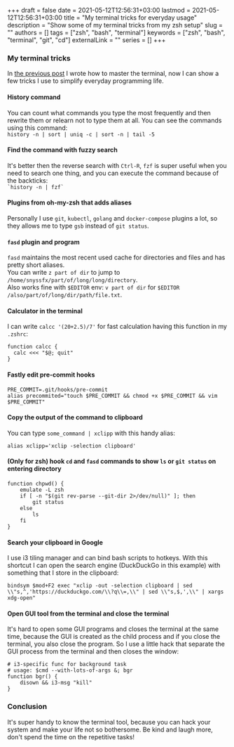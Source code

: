 +++ 
draft = false
date = 2021-05-12T12:56:31+03:00
lastmod = 2021-05-12T12:56:31+03:00
title = "My terminal tricks for everyday usage"
description = "Show some of my terminal tricks from my zsh setup"
slug = ""
authors = []
tags = ["zsh", "bash", "terminal"]
keywords = ["zsh", "bash", "terminal", "git", "cd"]
externalLink = ""
series = []
+++

### My terminal tricks
In [the previous post](https://snyssfx.github.io/posts/terminal-advices/) I wrote how to master the terminal, now I can show a few tricks I use to simplify everyday programming life.

#### __History command__
You can count what commands you type the most frequently and then rewrite them or relearn not to type them at all.
You can see the commands using this command:  
`history -n | sort | uniq -c | sort -n | tail -5`

#### __Find the command with fuzzy search__
It's better then the reverse search with `Ctrl-R`,
`fzf` is super useful when you need to search one thing, and you can execute the command because of the backticks:  
`` `history -n | fzf` `` 

#### __Plugins from oh-my-zsh that adds aliases__
Personally I use `git`, `kubectl`, `golang` and `docker-compose` plugins a lot, so they allows me to type `gsb` instead of `git status`.  

#### __`fasd` plugin and program__
`fasd` maintains the most recent used cache for directories and files and has pretty short aliases.  
You can write `z part of dir` to jump to `/home/snyssfx/part/of/long/long/directory`.  
Also works fine with `$EDITOR` env: `v part of dir` for `$EDITOR /also/part/of/long/dir/path/file.txt`.

#### __Calculator in the terminal__
I can write `calcc '(20+2.5)/7'` for fast calculation having this function in my `.zshrc`:
```python3
function calcc {
  calc <<< "$@; quit"
}
```
#### __Fastly edit pre-commit hooks__
```py3
PRE_COMMIT=.git/hooks/pre-commit
alias precommited="touch $PRE_COMMIT && chmod +x $PRE_COMMIT && vim $PRE_COMMIT"
```
#### __Copy the output of the command to clipboard__
You can type `some_command | xclipp` with this handy alias:
```py3
alias xclipp='xclip -selection clipboard'
```
#### __(Only for zsh) hook `cd` and `fasd` commands to show `ls` or `git status` on entering directory__
```py3
function chpwd() {
    emulate -L zsh
    if [ -n "$(git rev-parse --git-dir 2>/dev/null)" ]; then
        git status
    else
        ls
    fi
}
```
#### __Search your clipboard in Google__
I use i3 tiling manager and can bind bash scripts to hotkeys. With this shortcut I can open the search engine (DuckDuckGo in this example) with something that I store in the clipboard:
```py3
bindsym $mod+F2 exec "xclip -out -selection clipboard | sed \\"s,^,'https://duckduckgo.com/\\?q\\=,\\" | sed \\"s,$,',\\" | xargs xdg-open"
```

#### __Open GUI tool from the terminal and close the terminal__
It's hard to open some GUI programs and closes the terminal at the same time, because the GUI is created as the child process and if you close the terminal, you also close the program. So I use a little hack that separate the GUI process from the terminal and then closes the window:
```py3
# i3-specific func for background task
# usage: $cmd --with-lots-of-args &; bgr
function bgr() {
    disown && i3-msg "kill"
}
```

### Conclusion
It's super handy to know the terminal tool, because you can hack your system and make your life not so bothersome. Be kind and laugh more, don't spend the time on the repetitive tasks!
